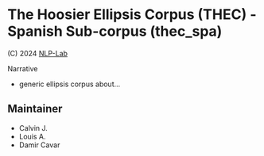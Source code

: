# The Hoosier Ellipsis Corpus (THEC) - Spanish Sub-corpus (thec_spa)


(C) 2024 [NLP-Lab](http://nlp-lab.org/)


Narrative
- generic ellipsis corpus about...



## Maintainer
- Calvin J.
- Louis A.
- Damir Cavar

